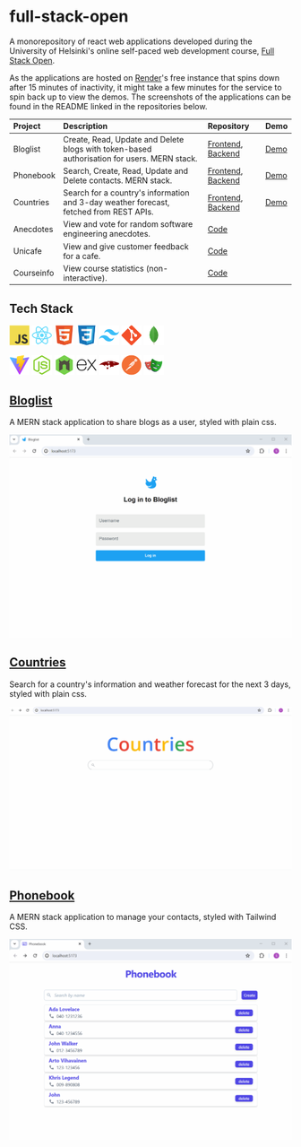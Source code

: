 # full-stack-open

A monorepository of react web applications developed during the University of Helsinki's online self-paced web development course, [Full Stack Open][FSO]. 


As the applications are hosted on [Render]'s free instance that spins down after 15 minutes of inactivity, it might take a few minutes for the service to spin back up to view the demos. The screenshots of the applications can be found in the README linked in the repositories below.

| Project | Description | Repository | Demo |
|:--------|:-------|:-----------|:-----|
| Bloglist | Create, Read, Update and Delete blogs with token-based authorisation for users. MERN stack. | [Frontend][B-FE], [Backend][B-B] | [Demo][B-D] |
| Phonebook | Search, Create, Read, Update and Delete contacts. MERN stack. | [Frontend][PB-FE], [Backend][PB-BE] | [Demo][PB-D] |
| Countries | Search for a country's information and 3-day weather forecast, fetched from REST APIs. | [Frontend][C-FE], [Backend][C-BE] | [Demo][C-D]|
| Anecdotes | View and vote for random software engineering anecdotes. | [Code][A-C] | |
| Unicafe | View and give customer feedback for a cafe. | [Code][UC-C] | |
| Courseinfo | View course statistics (non-interactive). | [Code][CI-C] | |

## Tech Stack

<a href="https://www.javascript.com/" title="JavaScript"><img src="public/JavaScript.svg" height="36" width="auto" /></a>
<a href="https://reactjs.org/" title="React"><img src="public/React.svg" height="36" width="auto" /></a>
<a href="https://developer.mozilla.org/en-US/docs/Glossary/HTML5" title="HTML5"><img src="public/HTML5.svg" height="36" width="auto" /></a>
<a href="https://developer.mozilla.org/en-US/docs/Web/CSS/" title="CSS3"><img src="public/CSS3.svg" height="36" width="auto" /></a>
<a href="https://tailwindcss.com/" title="Tailwind CSS"><img src="public/Tailwind CSS.svg" height="36" width="auto" /></a>
<a href="https://git-scm.com/" title="Git"><img src="public/Git.svg" height="36" width="auto" /></a>
<a href="https://www.mongodb.com/" title="MongoDB"><img src="public/MongoDB.svg" height="36" width="auto" /></a>

<a href="https://vitejs.dev/" title="Vite.js"><img src="public/Vite.js.svg" height="36" width="auto" /></a>
<a href="https://nodejs.org/" title="Node.js"><img src="public/Node.js.svg" height="36" width="auto" /></a>
<a href="https://nodemon.io/" title="Nodemon"><img src="public/Nodemon.svg" height="36" width="auto" /></a>
<a href="https://expressjs.com/" title="Express"><img src="public/Express.svg" height="36" width="auto" /></a>
<a href="https://mongoosejs.com/" title="Mongoose.js"><img src="public/Mongoose.js.svg" height="36" width="auto" /></a>
<a href="https://www.postman.com/" title="Postman"><img src="public/Postman.svg" height="36" width="auto" /></a>
<a href="https://playwright.dev/" title="Playwright"><img src="public/Playwright.svg" height="36" width="auto" /></a>

## [Bloglist][B-FE]

A MERN stack application to share blogs as a user, styled with plain css.

<img src="./public/bloglist_demo.gif" alt="Bloglist Demo">

## [Countries][C-FE]

Search for a country's information and weather forecast for the next 3 days, styled with plain css.

<img src="./public/countries_demo.gif" alt="Countries Demo">

## [Phonebook][PB-FE]

A MERN stack application to manage your contacts, styled with Tailwind CSS.

<img src="./public/phonebook_demo.gif" alt="Phonebook Demo">

[A-C]: https://github.com/spzj/full-stack-open/tree/main/Part%201%20-%20Introduction%20to%20React/anecdotes
[B-B]: https://github.com/spzj/full-stack-open/tree/main/Part%204%20-%20Testing%20Express%20servers_user%20administration/bloglist
[B-D]: https://bloglist-7jd4.onrender.com/
[B-FE]: https://github.com/spzj/full-stack-open/tree/main/Part%205%20-%20Testing%20React%20apps/bloglist-frontend
[C-FE]: https://github.com/spzj/full-stack-open/tree/main/Part%202%20-%20Communicating%20with%20server/countries
[C-BE]: https://github.com/spzj/full-stack-open/tree/main/Part%202%20-%20Communicating%20with%20server/countries-backend
[C-D]: https://countries-c2ak.onrender.com/
[CI-C]: https://github.com/spzj/full-stack-open/tree/main/Part%202%20-%20Communicating%20with%20server/courseinfo
[FSO]: https://fullstackopen.com/en/
[PB-FE]: https://github.com/spzj/full-stack-open/tree/main/Part%202%20-%20Communicating%20with%20server/phonebook
[PB-BE]: https://github.com/spzj/full-stack-open/tree/main/Part%203%20-%20Programming%20a%20server%20with%20NodeJS%20and%20Express/phonebook-backend
[PB-D]: https://phonebook-backend-1rqy.onrender.com
[Render]: https://render.com/
[UC-C]: https://github.com/spzj/full-stack-open/tree/main/Part%201%20-%20Introduction%20to%20React/unicafe

